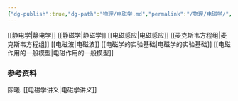 ```yaml
---
{"dg-publish":true,"dg-path":"物理/电磁学.md","permalink":"/物理/电磁学/","dgPassFrontmatter":true,"noteIcon":"","created":"2024-05-21T15:20:28.517+08:00","updated":"2024-05-31T19:41:51.610+08:00"}
---
```


[[静电学\|静电学]]
[[静磁学\|静磁学]]
[[电磁感应\|电磁感应]]
[[麦克斯韦方程组\|麦克斯韦方程组]]
[[电磁波\|电磁波]]
[[电磁学的实验基础\|电磁学的实验基础]]
[[电磁作用的一般模型\|电磁作用的一般模型]]

### 参考资料
陈曦. [[电磁学讲义\|电磁学讲义]]
